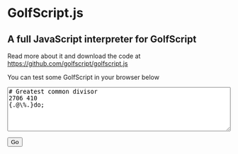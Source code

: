 # GolfScript.js

## A full JavaScript interpreter for GolfScript

Read more about it and download the code at <https://github.com/golfscript/golfscript.js>

You can test some GolfScript in your browser below

<script src="/golfscript.js/golfscript.js"></script>
<script>const get = id => document.getElementById(id)</script>

<textarea id="code" placeholder="code" style="width:100%;height:100px"># Greatest common divisor
2706 410
{.@\%.}do;</textarea>
<button onclick="get('output').innerText=GolfScript(get('code').value)">Go</button>
<pre id="output"></pre>
<style>header ul {display:none}</style>
